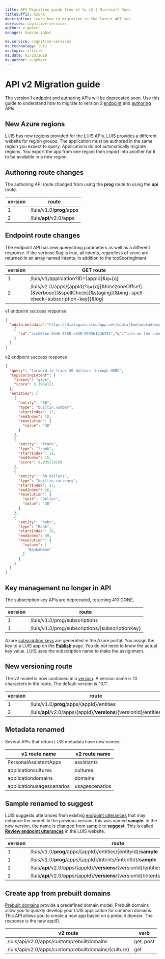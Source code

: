 ```yaml
---
title: API Migration guide from v1 to v2 | Microsoft Docs 
titleSuffix: Azure
description: Learn how to migration to the latest API set.
services: cognitive-services
author: v-geberr
manager: kamran.iqbal

ms.service: cognitive-services
ms.technology: luis
ms.topic: article
ms.date: 01/18/2018
ms.author: v-geberr
---
```


# API v2 Migration guide
The version 1 [endpoint](https://aka.ms/v1-endpoint-api-docs) and [authoring](https://aka.ms/v1-authoring-api-docs) APIs will be deprecated soon. Use this guide to understand how to migrate to version 2 [endpoint](https://aka.ms/luis-endpoint-apis) and [authoring](https://aka.ms/luis-authoring-apis) APIs. 

## New Azure regions
LUIS has new [regions](https://aka.ms/LUIS-regions) provided for the LUIS APIs. LUIS provides a different website for region groups. The application must be authored in the same region you expect to query. Applications do not automatically migrate regions. You export the app from one region then import into another for it to be available in a new region.

## Authoring route changes
The authoring API route changed from using the **prog** route to using the **api** route.


| version | route |
|--|--|
|1|/luis/v1.0/**prog**/apps|
|2|/luis/**api**/v2.0/apps|


## Endpoint route changes
The endpoint API has new querystring parameters as well as a different response. If the verbose flag is true, all intents, regardless of score are returned in an array named intents, in addition to the topScoringIntent.

| version | GET route |
|--|--|
|1|/luis/v1/application?ID={appId}&q={q}|
|2|/luis/v2.0/apps/{appId}?q={q}[&timezoneOffset][&verbose][&spellCheck][&staging][&bing-spell-check-subscription-key][&log]|


v1 endpoint success response
```JSON
{
  "odata.metadata":"https://dialogice.cloudapp.net/odata/$metadata#domain","value":[
    {
      "id":"bccb84ee-4bd6-4460-a340-0595b12db294","q":"turn on the camera","response":"[{\"intent\":\"OpenCamera\",\"score\":0.976928055},{\"intent\":\"None\",\"score\":0.0230718572}]"
    }
  ]
}
```

v2 endpoint success response
```JSON
{
  "query": "forward to frank 30 dollars through HSBC",
  "topScoringIntent": {
    "intent": "give",
    "score": 0.3964121
  },
  "entities": [
    {
      "entity": "30",
      "type": "builtin.number",
      "startIndex": 17,
      "endIndex": 18,
      "resolution": {
        "value": "30"
      }
    },
    {
      "entity": "frank",
      "type": "frank",
      "startIndex": 11,
      "endIndex": 15,
      "score": 0.935219169
    },
    {
      "entity": "30 dollars",
      "type": "builtin.currency",
      "startIndex": 17,
      "endIndex": 26,
      "resolution": {
        "unit": "Dollar",
        "value": "30"
      }
    },
    {
      "entity": "hsbc",
      "type": "Bank",
      "startIndex": 36,
      "endIndex": 39,
      "resolution": {
        "values": [
          "BankeName"
        ]
      }
    }
  ]
}
```

## Key management no longer in API
The subscription key APIs are deprecated, returning 410 GONE.

| version | route |
|--|--|
|1|/luis/v1.0/prog/subscriptions|
|1|/luis/v1.0/prog/subscriptions/{subscriptionKey}|

Azure [subscription keys](azureibizasubscription.md) are generated in the Azure portal. You assign the key to a LUIS app on the **[Publish](manage-keys.md)** page. You do not need to know the actual key value. LUIS uses the subscription name to make the assignment. 

## New versioning route
The v2 model is now contained in a [version](luis-how-to-manage-versions.md). A version name is 10 characters in the route. The default version is "0.1".

| version | route |
|--|--|
|1|/luis/v1.0/**prog**/apps/{appId}/entities|
|2|/luis/**api**/v2.0/apps/{appId}/**versions**/{versionId}/entities|

## Metadata renamed
Several APIs that return LUIS metadata have new names.

| v1 route name | v2 route name |
|--|--|
|PersonalAssistantApps |assistants|
|applicationcultures|cultures|
|applicationdomains|domains|
|applicationusagescenarios|usagescenarios|


## Sample renamed to suggest
LUIS suggests utterances from existing [endpoint utterances](label-suggested-utterances.md) that may enhance the model. In the previous version, this was named **sample**. In the new version, the name is changed from sample to **suggest**. This is called **[Review endpoint utterances](https://docs.microsoft.com/azure/cognitive-services/LUIS/label-suggested-utterances)** in the LUIS website.

| version | route |
|--|--|
|1|/luis/v1.0/**prog**/apps/{appId}/entities/{entityId}/**sample**|
|1|/luis/v1.0/**prog**/apps/{appId}/intents/{intentId}/**sample**|
|2|/luis/**api**/v2.0/apps/{appId}/**versions**/{versionId}/entities/{entityId}/**suggest**|
|2|/luis/**api**/v2.0/apps/{appId}/**versions**/{versionId}/intents/{intentId}/**suggest**|


## Create app from prebuilt domains
[Prebuilt domains](luis-how-to-use-prebuilt-domains.md) provide a predefined domain model. Prebuilt domains allow you to quickly develop your LUIS application for common domains. This API allows you to create a new app based on a prebuilt domain. The response is the new appID.

|v2 route|verb|
|--|--|
|/luis/api/v2.0/apps/customprebuiltdomains  |get, post|
|/luis/api/v2.0/apps/customprebuiltdomains/{culture}  |get|


